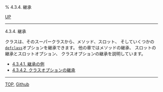 % 4.3.4. 継承

[UP](4.3.html)  

---

4.3.4. 継承


クラスは、そのスーパークラスから、メソッド、スロット、
そしていくつかの[`defclass`](7.7.defclass.html)オプションを継承できます。
他の章ではメソッドの継承、
スロットの継承とスロットオプション、
クラスオプションの継承を説明しています。

- [4.3.4.1. 継承の例](4.3.4.1.html)
- [4.3.4.2. クラスオプションの継承](4.3.4.2.html)


---
[TOP](index.html),  [Github](https://github.com/nptcl/npt-japanese)

